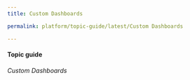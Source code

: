 ```yaml
---
title: Custom Dashboards

permalink: platform/topic-guide/latest/Custom Dashboards

---
```


#### Topic guide
###### Custom Dashboards